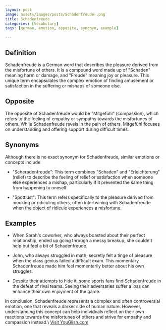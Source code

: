 ```yaml
---
layout: post
image: assets/images/posts/Schadenfreude-.png
title: Schadenfreude 
categories: [Vocabulary]
tags: [german, emotion, opposite, synonym, example]

---
```


## Definition

Schadenfreude is a German word that describes the pleasure derived from the misfortune of others. It is a compound word made up of "Schaden" meaning harm or damage, and "Freude" meaning joy or pleasure. This unique term encapsulates the complex emotion of finding amusement or satisfaction in the suffering or mishaps of someone else.

## Opposite

The opposite of Schadenfreude would be "Mitgefühl" (compassion), which refers to the feeling of empathy or sympathy towards the misfortunes of others. While Schadenfreude revels in the pain of others, Mitgefühl focuses on understanding and offering support during difficult times.

## Synonyms

Although there is no exact synonym for Schadenfreude, similar emotions or concepts include:

- "Scheradenfreude": This term combines "Schaden" and "Erleichterung" (relief) to describe the feeling of relief or satisfaction when someone else experiences a mishap, particularly if it prevented the same thing from happening to oneself.

- "Spottlust": This term refers specifically to the pleasure derived from mocking or ridiculing others, often intertwining with Schadenfreude when the object of ridicule experiences a misfortune.

## Examples

- When Sarah's coworker, who always boasted about their perfect relationship, ended up going through a messy breakup, she couldn't help but feel a bit of Schadenfreude.

- John, who always struggled in math, secretly felt a tinge of pleasure when the class genius failed a difficult exam. This momentary Schadenfreude made him feel momentarily better about his own struggles.

- Despite their attempts to hide it, some sports fans find Schadenfreude in the defeat of rival teams. Seeing their adversaries suffer a loss can enhance their own enjoyment of the game.

In conclusion, Schadenfreude represents a complex and often controversial emotion, one that reveals a darker side of human nature. However, understanding this concept can help individuals reflect on their own reactions towards the misfortunes of others and strive for empathy and compassion instead.\ <a id="yg-widget-0" class="youglish-widget" data-query="Schadenfreude " data-lang="german" data-components="8412" data-auto-start="0" data-bkg-color="theme_light" data-title="How%20to%20pronounce%20Schadenfreude %20in%20German"  rel="nofollow" href="https://youglish.com">Visit YouGlish.com</a><script async src="https://youglish.com/public/emb/widget.js" charset="utf-8"></script>